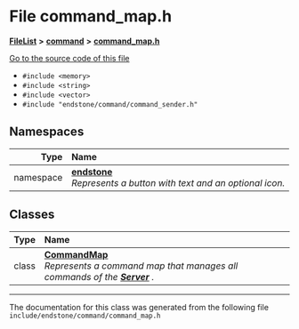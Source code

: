 

# File command\_map.h



[**FileList**](files.md) **>** [**command**](dir_5c7b2dbfabcd1115569d1e20a260545c.md) **>** [**command\_map.h**](command__map_8h.md)

[Go to the source code of this file](command__map_8h_source.md)



* `#include <memory>`
* `#include <string>`
* `#include <vector>`
* `#include "endstone/command/command_sender.h"`













## Namespaces

| Type | Name |
| ---: | :--- |
| namespace | [**endstone**](namespaceendstone.md) <br>_Represents a button with text and an optional icon._  |


## Classes

| Type | Name |
| ---: | :--- |
| class | [**CommandMap**](classendstone_1_1CommandMap.md) <br>_Represents a command map that manages all commands of the_ [_**Server**_](classendstone_1_1Server.md) _._ |



















































------------------------------
The documentation for this class was generated from the following file `include/endstone/command/command_map.h`

